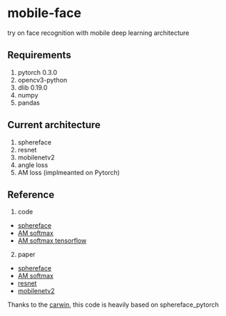 # mobile-face
try on face recognition with mobile deep learning architecture

## Requirements
1. pytorch 0.3.0
2. opencv3-python
3. dlib 0.19.0
4. numpy 
5. pandas

## Current architecture
1. sphereface
2. resnet
3. mobilenetv2
4. angle loss
5. AM loss (implmeanted on Pytorch)

## Reference

1. code
* [sphereface](https://github.com/clcarwin/sphereface_pytorch)
* [AM softmax](https://github.com/happynear/AMSoftmax)
* [AM softmax tensorflow](https://github.com/Joker316701882/Additive-Margin-Softmax)

2. paper
* [sphereface](https://arxiv.org/abs/1704.08063)
* [AM softmax](https://arxiv.org/abs/1801.05599)
* [resnet](https://arxiv.org/abs/1512.03385)
* [mobilenetv2](https://arxiv.org/abs/1801.04381)

Thanks to the [carwin](https://github.com/clcarwin), this code is heavily based on sphereface_pytorch
